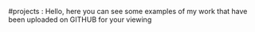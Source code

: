   #projects :
    Hello, here you can see some examples of my work that have been uploaded on GITHUB for your viewing
